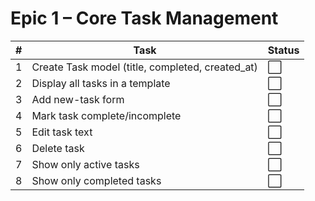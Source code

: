 # Epic 1 – Core Task Management

| # | Task | Status |
|---|-------|--------|
| 1 | Create Task model (title, completed, created_at) | ⬜ |
| 2 | Display all tasks in a template | ⬜ |
| 3 | Add new-task form | ⬜ |
| 4 | Mark task complete/incomplete | ⬜ |
| 5 | Edit task text | ⬜ |
| 6 | Delete task | ⬜ |
| 7 | Show only active tasks | ⬜ |
| 8 | Show only completed tasks | ⬜ |